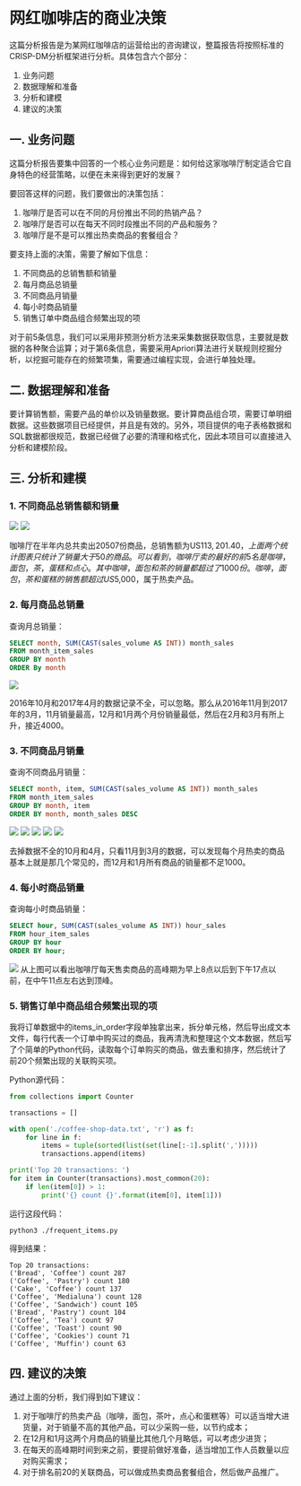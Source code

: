 # 网红咖啡店的商业决策

这篇分析报告是为某网红咖啡店的运营给出的咨询建议，整篇报告将按照标准的CRISP-DM分析框架进行分析。具体包含六个部分：

1. 业务问题
2. 数据理解和准备
3. 分析和建模
4. 建议的决策

## 一. 业务问题

这篇分析报告要集中回答的一个核心业务问题是：如何给这家咖啡厅制定适合它自身特色的经营策略，以便在未来得到更好的发展？

要回答这样的问题，我们要做出的决策包括：
1. 咖啡厅是否可以在不同的月份推出不同的热销产品？
2. 咖啡厅是否可以在每天不同时段推出不同的产品和服务？
3. 咖啡厅是不是可以推出热卖商品的套餐组合？

要支持上面的决策，需要了解如下信息：
1. 不同商品的总销售额和销量
2. 每月商品总销量
3. 不同商品月销量
4. 每小时商品销量
5. 销售订单中商品组合频繁出现的项

对于前5条信息，我们可以采用非预测分析方法来采集数据获取信息，主要就是数据的各种聚合运算；对于第6条信息，需要采用Apriori算法进行关联规则挖掘分析，以挖掘可能存在的频繁项集，需要通过编程实现，会进行单独处理。

## 二. 数据理解和准备

要计算销售额，需要产品的单价以及销量数据。要计算商品组合项，需要订单明细数据。这些数据项目已经提供，并且是有效的。另外，项目提供的电子表格数据和SQL数据都很规范，数据已经做了必要的清理和格式化，因此本项目可以直接进入分析和建模阶段。

## 三. 分析和建模

### 1. 不同商品总销售额和销量
![](./total_count.png)
![](./total_earn.png)

咖啡厅在半年内总共卖出20507份商品，总销售额为US$113,201.40，上面两个统计图表只统计了销量大于50的商品。可以看到，咖啡厅卖的最好的前5名是咖啡，面包，茶，蛋糕和点心。其中咖啡，面包和茶的销量都超过了1000份。咖啡，面包，茶和蛋糕的销售额超过US$5,000，属于热卖产品。

### 2. 每月商品总销量

查询月总销量：
```SQL
SELECT month, SUM(CAST(sales_volume AS INT)) month_sales
FROM month_item_sales
GROUP BY month
ORDER By month
```

![](./month_sales.png)

2016年10月和2017年4月的数据记录不全，可以忽略。那么从2016年11月到2017年的3月，11月销量最高，12月和1月两个月份销量最低，然后在2月和3月有所上升，接近4000。

### 3. 不同商品月销量

查询不同商品月销量：
```SQL
SELECT month, item, SUM(CAST(sales_volume AS INT)) month_sales
FROM month_item_sales
GROUP BY month, item
ORDER BY month, month_sales DESC
```

![](./2016_11_sales.png)
![](./2016_12_sales.png)
![](./2017_01_sales.png)
![](./2017_02_sales.png)
![](./2017_03_sales.png)

去掉数据不全的10月和4月，只看11月到3月的数据，可以发现每个月热卖的商品基本上就是那几个常见的，而12月和1月所有商品的销量都不足1000。

### 4. 每小时商品销量

查询每小时商品销量：
```SQL
SELECT hour, SUM(CAST(sales_volume AS INT)) hour_sales
FROM hour_item_sales
GROUP BY hour
ORDER BY hour;
```

![](./hour_sales.png)
从上图可以看出咖啡厅每天售卖商品的高峰期为早上8点以后到下午17点以前，在中午11点左右达到顶峰。

### 5. 销售订单中商品组合频繁出现的项
我将订单数据中的items_in_order字段单独拿出来，拆分单元格，然后导出成文本文件，每行代表一个订单中购买过的商品，我再清洗和整理这个文本数据，然后写了个简单的Python代码，读取每个订单购买的商品，做去重和排序，然后统计了前20个频繁出现的关联购买项。

Python源代码：

```py
from collections import Counter

transactions = []

with open('./coffee-shop-data.txt', 'r') as f:
    for line in f:
        items = tuple(sorted(list(set(line[:-1].split(',')))))
        transactions.append(items)

print('Top 20 transactions: ')
for item in Counter(transactions).most_common(20):
    if len(item[0]) > 1:
        print('{} count {}'.format(item[0], item[1]))
```
运行这段代码：
```
python3 ./frequent_items.py 
```
得到结果：
```
Top 20 transactions: 
('Bread', 'Coffee') count 287
('Coffee', 'Pastry') count 180
('Cake', 'Coffee') count 137
('Coffee', 'Medialuna') count 128
('Coffee', 'Sandwich') count 105
('Bread', 'Pastry') count 104
('Coffee', 'Tea') count 97
('Coffee', 'Toast') count 90
('Coffee', 'Cookies') count 71
('Coffee', 'Muffin') count 63
```

## 四. 建议的决策

通过上面的分析，我们得到如下建议：
1. 对于咖啡厅的热卖产品（咖啡，面包，茶叶，点心和蛋糕等）可以适当增大进货量，对于销量不高的其他产品，可以少采购一些，以节约成本；
2. 在12月和1月这两个月商品的销量比其他几个月略低，可以考虑少进货；
3. 在每天的高峰期时间到来之前，要提前做好准备，适当增加工作人员数量以应对购买需求；
4. 对于排名前20的关联商品，可以做成热卖商品套餐组合，然后做产品推广。